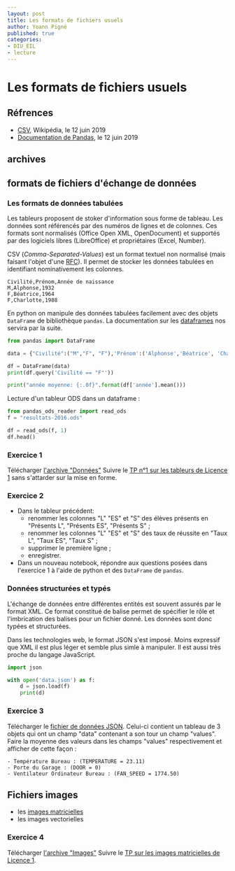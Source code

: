 ```yaml
---
layout: post
title: Les formats de fichiers usuels 
author: Yoann Pigné
published: true
categories:  
- DIU_EIL
- lecture
---
```


# Les formats de fichiers usuels

## Réfrences

- [CSV](https://fr.wikipedia.org/wiki/Comma-separated_values), Wikipédia, le 12 juin 2019
- [Documentation de Pandas](https://pandas.pydata.org/pandas-docs/stable/reference/frame.html), le 12 juin 2019

## archives

## formats de fichiers d'échange de données

### Les formats de données tabulées

Les tableurs proposent de stoker d'information sous forme de tableau. Les données sont référencés par des numéros de lignes et de colonnes. Ces formats sont normalisés (Office Open XML, OpenDocument) et supportés par des logiciels libres (LibreOffice) et propriétaires (Excel, Number).

CSV (*Comma-Separated-Values*) est un format textuel non normalisé (mais faisant l'objet d'une  [RFC](https://tools.ietf.org/html/rfc4180)). Il permet de stocker les données tabulées en identifiant nominativement les colonnes. 

```csv
Civilité,Prénom,Année de naissance
M,Alphonse,1932
F,Béatrice,1964
F,Charlotte,1988
```
En python on manipule des données tabulées facilement avec des objets `DataFrame` de bibliothèque `pandas`. La documentation sur les [dataframes](https://pandas.pydata.org/pandas-docs/stable/reference/frame.html) nos servira par la suite. 

```python
from pandas import DataFrame 

data = {"Civilité":("M","F", "F"),'Prénom':('Alphonse','Béatrice', 'Charlotte'), "année":(1932, 1964, 1988)}

df = DataFrame(data)
print(df.query('Civilité == "F"'))

print("année moyenne: {:.0f}".format(df['année'].mean()))
```


Lecture d'un tableur ODS dans un dataframe : 

```python
from pandas_ods_reader import read_ods
f = "resultats-2016.ods"

df = read_ods(f, 1)
df.head()
```

### Exercice 1

Télécharger [l'archive "Données"](https://pigne.org/teaching/DIU_EIL/donnees.zip) Suivre le [TP n°1 sur les tableurs de Licence 1](https://pigne.org/teaching/DIU_EIL/seance01-PIX-tableur.pdf) sans s'attarder sur la mise en forme. 

### Exercice 2

- Dans le tableur précédent:  
  - renommer les colonnes "L" "ES" et "S" des élèves présents en "Présents L", "Présents ES", "Présents S" ;
  - renommer les colonnes "L" "ES" et "S" des taux de réussite en "Taux L", "Taux ES", "Taux S" ;
  - supprimer le première ligne ;
  - enregistrer.
- Dans un nouveau notebook, répondre aux questions posées dans l'exercice 1 à l'aide de python et des `DataFrame` de `pandas`.


### Données structurées et typés

L'échange de données entre différentes entités est souvent assurés par le format XML. Ce format constitué de balise permet de spécifier le rôle et l'imbrication des balises pour un fichier donné. Les données sont donc typées et structurées. 

Dans les technologies web, le format JSON s'est imposé. Moins expressif que XML il est plus léger et semble plus simle à manipuler. Il est aussi très proche du langage JavaScript.

```python
import json

with open('data.json') as f:
    d = json.load(f)
    print(d)
```

### Exercice 3

Télécharger le [fichier de données JSON](https://pigne.org/teaching/DIU_EIL/data.json). Celui-ci contient un tableau de 3 objets qui ont un champ "data" contenant a son tour un champ "values". Faire la moyenne des valeurs dans les champs "values" respectivement et afficher de cette façon :

```text
- Température Bureau : (TEMPERATURE = 23.11)
- Porte du Garage : (DOOR = 0)
- Ventilateur Ordinateur Bureau : (FAN_SPEED = 1774.50)
```

## Fichiers images

- les [images matricielles](https://pigne.org/teaching/DIU_EIL/images-matricielles.pdf)
- les images vectorielles

### Exercice 4

Télécharger [l'archive "Images"](https://pigne.org/teaching/DIU_EIL/Images.zip) Suivre le [TP  sur les images matricielles de Licence 1](https://pigne.org/teaching/DIU_EIL/ExerciceImagesMatricielles.pdf). 